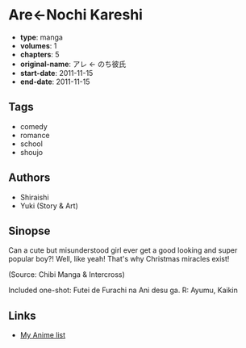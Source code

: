 # Are←Nochi Kareshi

-   **type**: manga
-   **volumes**: 1
-   **chapters**: 5
-   **original-name**: アレ ← のち彼氏
-   **start-date**: 2011-11-15
-   **end-date**: 2011-11-15

## Tags

-   comedy
-   romance
-   school
-   shoujo

## Authors

-   Shiraishi
-   Yuki (Story & Art)

## Sinopse

Can a cute but misunderstood girl ever get a good looking and super popular boy?! Well, like yeah! That's why Christmas miracles exist!

(Source: Chibi Manga & Intercross)

Included one-shot: Futei de Furachi na Ani desu ga. R: Ayumu, Kaikin

## Links

-   [My Anime list](https://myanimelist.net/manga/47573/Are←Nochi_Kareshi)
